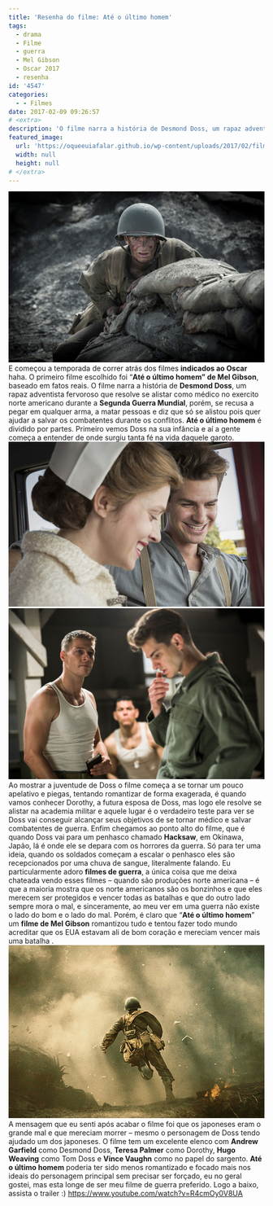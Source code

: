 ```yaml
---
title: 'Resenha do filme: Até o último homem'
tags:
  - drama
  - Filme
  - guerra
  - Mel Gibson
  - Oscar 2017
  - resenha
id: '4547'
categories:
  - - Filmes
date: 2017-02-09 09:26:57
# <extra>
description: 'O filme narra a história de Desmond Doss, um rapaz adventista fervoroso que resolve se alistar como médico no exercito norte americano durante a Segunda Gu'
featured_image: 
  url: 'https://oqueeuiafalar.github.io/wp-content/uploads/2017/02/film-Hacksaw.jpg'
  width: null
  height: null
# </extra>
---
```


![Andrew Garfield - Hacksaw](/wp-content/uploads/2017/02/film-Hacksaw.jpg) E começou a temporada de correr atrás dos filmes **indicados ao Oscar** haha. O primeiro filme escolhido foi “**Até o último homem” de Mel Gibson**, baseado em fatos reais. O filme narra a história de **Desmond Doss**, um rapaz adventista fervoroso que resolve se alistar como médico no exercito norte americano durante a **Segunda Guerra Mundial**, porém, se recusa a pegar em qualquer arma, a matar pessoas e diz que só se alistou pois quer ajudar a salvar os combatentes durante os conflitos. **Até o último homem** é dividido por partes. Primeiro vemos Doss na sua infância e aí a gente começa a entender de onde surgiu tanta fé na vida daquele garoto. ![resenha filme - até o último homem](/wp-content/uploads/2017/02/ATE-O-ULTIMO-HOMEM-cenas-do-filme.jpg) ![filme - até o último homem](/wp-content/uploads/2017/02/filme-até-o-último-homem.jpg) Ao mostrar a juventude de Doss o filme começa a se tornar um pouco apelativo e piegas, tentando romantizar de forma exagerada, é quando vamos conhecer Dorothy, a futura esposa de Doss, mas logo ele resolve se alistar na academia militar e aquele lugar é o verdadeiro teste para ver se Doss vai conseguir alcançar seus objetivos de se tornar médico e salvar combatentes de guerra. Enfim chegamos ao ponto alto do filme, que é quando Doss vai para um penhasco chamado **Hacksaw**, em Okinawa, Japão, lá é onde ele se depara com os horrores da guerra. Só para ter uma ideia, quando os soldados começam a escalar o penhasco eles são recepcionados por uma chuva de sangue, literalmente falando. Eu particularmente adoro **filmes de guerra**, a única coisa que me deixa chateada vendo esses filmes – quando são produções norte americana – é que a maioria mostra que os norte americanos são os bonzinhos e que eles merecem ser protegidos e vencer todas as batalhas e que do outro lado sempre mora o mal, e sinceramente, ao meu ver em uma guerra não existe o lado do bom e o lado do mal. Porém, é claro que “**Até o último homem**” um **filme de Mel Gibson** romantizou tudo e tentou fazer todo mundo acreditar que os EUA estavam ali de bom coração e mereciam vencer mais uma batalha . ![cena - até o último homem](/wp-content/uploads/2017/02/Hacksaw-destaque.jpg) A mensagem que eu senti após acabar o filme foi que os japoneses eram o grande mal e que mereciam morrer – mesmo o personagem de Doss tendo ajudado um dos japoneses. O filme tem um excelente elenco com **Andrew Garfield** como Desmond Doss, **Teresa Palmer** como Dorothy, **Hugo Weaving** como Tom Doss e **Vince Vaughn** como no papel do sargento. **Até o último homem** poderia ter sido menos romantizado e focado mais nos ideais do personagem principal sem precisar ser forçado, eu no geral gostei, mas esta longe de ser meu filme de guerra preferido. Logo a baixo, assista o trailer :) https://www.youtube.com/watch?v=R4cmOy0V8UA
